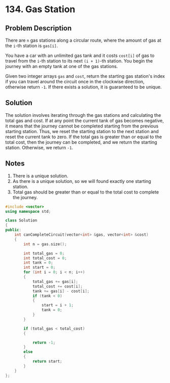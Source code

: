 # 134. Gas Station

## Problem Description

There are `n` gas stations along a circular route, where the amount of gas at the `i`-th station is `gas[i]`.

You have a car with an unlimited gas tank and it costs `cost[i]` of gas to travel from the `i`-th station to its next `(i + 1)`-th station. You begin the journey with an empty tank at one of the gas stations.

Given two integer arrays `gas` and `cost`, return the starting gas station's index if you can travel around the circuit once in the clockwise direction, otherwise return `-1`. If there exists a solution, it is guaranteed to be unique.

## Solution

The solution involves iterating through the gas stations and calculating the total gas and cost. If at any point the current tank of gas becomes negative, it means that the journey cannot be completed starting from the previous starting station. Thus, we reset the starting station to the next station and reset the current tank to zero. If the total gas is greater than or equal to the total cost, then the journey can be completed, and we return the starting station. Otherwise, we return `-1`.

## Notes
1. There is a unique solution.
2. As there is a unique solution, so we will found exactly one starting station.
3. Total gas should be greater than or equal to the total cost to complete the journey.

```cpp
#include <vector>
using namespace std;

class Solution
{
public:
    int canCompleteCircuit(vector<int> &gas, vector<int> &cost)
    {
        int n = gas.size();

        int total_gas = 0;
        int total_cost = 0;
        int tank = 0;
        int start = 0;
        for (int i = 0; i < n; i++)
        {
            total_gas += gas[i];
            total_cost += cost[i];
            tank += gas[i] - cost[i];
            if (tank < 0)
            {
                start = i + 1;
                tank = 0;
            }
        }

        if (total_gas < total_cost)
        {

            return -1;
        }
        else
        {
            return start;
        }
    }
};
```
